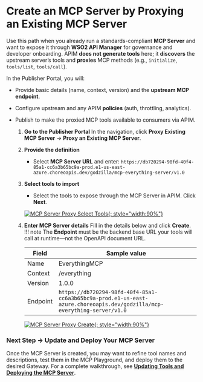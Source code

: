 # Create an MCP Server by Proxying an Existing MCP Server

Use this path when you already run a standards-compliant **MCP Server** and want to expose it through **WSO2 API Manager** for governance and developer onboarding. APIM **does not generate tools** here; it **discovers** the upstream server’s tools and **proxies** MCP methods (e.g., `initialize`, `tools/list`, `tools/call`).

In the Publisher Portal, you will:

* Provide basic details (name, context, version) and the **upstream MCP endpoint**.
* Configure upstream and any APIM **policies** (auth, throttling, analytics).
* Publish to make the proxied MCP tools available to consumers via APIM.


   1. **Go to the Publisher Portal**
      In the navigation, click **Proxy Existing MCP Server** → **Proxy an Existing MCP Server**.

   2. **Provide the definition**

      * Select **MCP Server URL** and enter:
      `https://db720294-98fd-40f4-85a1-cc6a3b65bc9a-prod.e1-us-east-azure.choreoapis.dev/godzilla/mcp-everything-server/v1.0`

   3. **Select tools to import**

      * Select the tools to expose through the MCP Server in APIM.
      Click **Next**.

      [![MCP Server Proxy Select Tools]({{base_path}}/assets/img/mcp/create-mcp-server-proxy-tools-selected.png){: style="width:90%"}]({{base_path}}/assets/img/mcp/create-mcp-server-proxy-tools-selected.png)

   4. **Enter MCP Server details**
      Fill in the details below and click **Create**.
      !!! note
      The **Endpoint** must be the backend base URL your tools will call at runtime—not the OpenAPI document URL.

      | Field    | Sample value                                                               |
      | -------- | -------------------------------------------------------------------------- |
      | Name     | EverythingMCP                                                                   |
      | Context  | /everything                                                                  |
      | Version  | 1.0.0                                                                      |
      | Endpoint | `https://db720294-98fd-40f4-85a1-cc6a3b65bc9a-prod.e1-us-east-azure.choreoapis.dev/godzilla/mcp-everything-server/v1.0` |

      [![MCP Server Proxy Create]({{base_path}}/assets/img/mcp/create-mcp-server-proxy-create.png){: style="width:90%"}]({{base_path}}/assets/img/mcp/create-mcp-servers-proxy-create.png)


### Next Step → Update and Deploy Your MCP Server

Once the MCP Server is created, you may want to refine tool names and descriptions, test them in the MCP Playground, and deploy them to the desired Gateway.
For a complete walkthrough, see **[Updating Tools and Deploying the MCP Server](./update-and-deploy-mcp-server.md)**.
